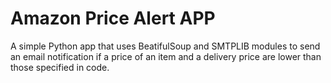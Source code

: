 # Amazon Price Alert APP
A simple Python app that uses BeatifulSoup and SMTPLIB modules to send an email notification if a price of an item and a delivery price are lower than those specified in code.


